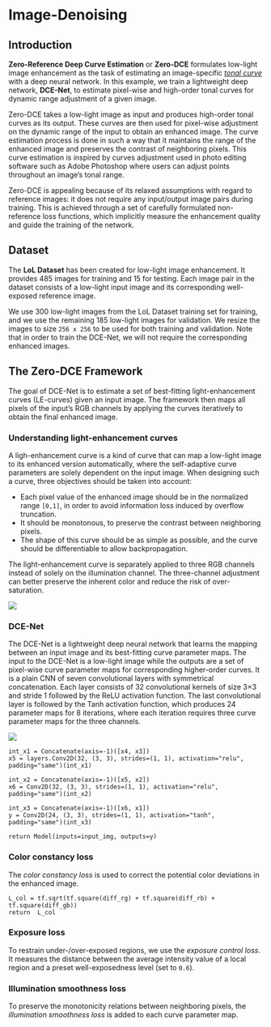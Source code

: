 # Image-Denoising
## Introduction

**Zero-Reference Deep Curve Estimation** or **Zero-DCE** formulates low-light image
enhancement as the task of estimating an image-specific
[*tonal curve*](https://en.wikipedia.org/wiki/Curve_(tonality)) with a deep neural network.
In this example, we train a lightweight deep network, **DCE-Net**, to estimate
pixel-wise and high-order tonal curves for dynamic range adjustment of a given image.

Zero-DCE takes a low-light image as input and produces high-order tonal curves as its output.
These curves are then used for pixel-wise adjustment on the dynamic range of the input to
obtain an enhanced image. The curve estimation process is done in such a way that it maintains
the range of the enhanced image and preserves the contrast of neighboring pixels. This
curve estimation is inspired by curves adjustment used in photo editing software such as
Adobe Photoshop where users can adjust points throughout an image’s tonal range.

Zero-DCE is appealing because of its relaxed assumptions with regard to reference images:
it does not require any input/output image pairs during training.
This is achieved through a set of carefully formulated non-reference loss functions,
which implicitly measure the enhancement quality and guide the training of the network.

## Dataset

The **LoL Dataset** has been created for low-light image enhancement. It provides 485
images for training and 15 for testing. Each image pair in the dataset consists of a
low-light input image and its corresponding well-exposed reference image.

We use 300 low-light images from the LoL Dataset training set for training, and we use
the remaining 185 low-light images for validation. We resize the images to size `256 x
256` to be used for both training and validation. Note that in order to train the DCE-Net,
we will not require the corresponding enhanced images.



## The Zero-DCE Framework

The goal of DCE-Net is to estimate a set of best-fitting light-enhancement curves
(LE-curves) given an input image. The framework then maps all pixels of the input’s RGB
channels by applying the curves iteratively to obtain the final enhanced image.

### Understanding light-enhancement curves

A ligh-enhancement curve is a kind of curve that can map a low-light image
to its enhanced version automatically,
where the self-adaptive curve parameters are solely dependent on the input image.
When designing such a curve, three objectives should be taken into account:

- Each pixel value of the enhanced image should be in the normalized range `[0,1]`, in order to
avoid information loss induced by overflow truncation.
- It should be monotonous, to preserve the contrast between neighboring pixels.
- The shape of this curve should be as simple as possible,
and the curve should be differentiable to allow backpropagation.

The light-enhancement curve is separately applied to three RGB channels instead of solely on the
illumination channel. The three-channel adjustment can better preserve the inherent color and reduce
the risk of over-saturation.

![](https://li-chongyi.github.io/Zero-DCE_files/framework.png)

### DCE-Net

The DCE-Net is a lightweight deep neural network that learns the mapping between an input
image and its best-fitting curve parameter maps. The input to the DCE-Net is a low-light
image while the outputs are a set of pixel-wise curve parameter maps for corresponding
higher-order curves. It is a plain CNN of seven convolutional layers with symmetrical
concatenation. Each layer consists of 32 convolutional kernels of size 3×3 and stride 1
followed by the ReLU activation function. The last convolutional layer is followed by the
Tanh activation function, which produces 24 parameter maps for 8 iterations, where each
iteration requires three curve parameter maps for the three channels.

![](https://i.imgur.com/HtIg34W.png)


    int_x1 = Concatenate(axis=-1)([x4, x3])
    x5 = layers.Conv2D(32, (3, 3), strides=(1, 1), activation="relu", padding="same")(int_x1)

    int_x2 = Concatenate(axis=-1)([x5, x2])
    x6 = Conv2D(32, (3, 3), strides=(1, 1), activation="relu", padding="same")(int_x2)

    int_x3 = Concatenate(axis=-1)([x6, x1])
    y = Conv2D(24, (3, 3), strides=(1, 1), activation="tanh", padding="same")(int_x3)

    return Model(inputs=input_img, outputs=y)

### Color constancy loss

The *color constancy loss* is used to correct the potential color deviations in the
enhanced image.

    L_col = tf.sqrt(tf.square(diff_rg) + tf.square(diff_rb) + tf.square(diff_gb))
    return  L_col
### Exposure loss

To restrain under-/over-exposed regions, we use the *exposure control loss*.
It measures the distance between the average intensity value of a local region
and a preset well-exposedness level (set to `0.6`).

### Illumination smoothness loss

To preserve the monotonicity relations between neighboring pixels, the
*illumination smoothness loss* is added to each curve parameter map.


